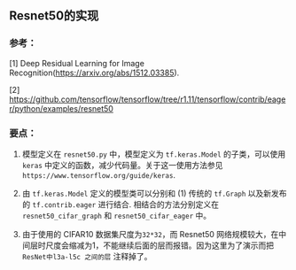 ## Resnet50的实现

### 参考：

[1] Deep Residual Learning for Image Recognition(https://arxiv.org/abs/1512.03385).

[2] https://github.com/tensorflow/tensorflow/tree/r1.11/tensorflow/contrib/eager/python/examples/resnet50

### 要点：
1. 模型定义在 `resnet50.py` 中，模型定义为 `tf.keras.Model` 的子类，可以使用 `keras` 中定义的函数，减少代码量。关于这一使用方法参见 `https://www.tensorflow.org/guide/keras`.

2. 由 `tf.keras.Model` 定义的模型类可以分别和 (1) 传统的 `tf.Graph` 以及新发布的 `tf.contrib.eager` 进行结合. 相结合的方法分别定义在 `resnet50_cifar_graph` 和 `resnet50_cifar_eager` 中。

3. 由于使用的 CIFAR10 数据集尺度为`32*32`，而 Resnet50 网络规模较大，在中间层时尺度会缩减为1，不能继续后面的层而报错。因为这里为了演示而把 `ResNet中l3a-l5c 之间的层` 注释掉了。



